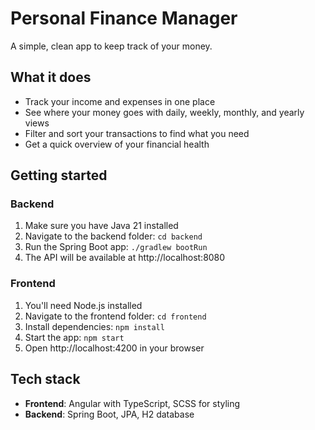 # Personal Finance Manager

A simple, clean app to keep track of your money.

## What it does

- Track your income and expenses in one place
- See where your money goes with daily, weekly, monthly, and yearly views
- Filter and sort your transactions to find what you need
- Get a quick overview of your financial health

## Getting started

### Backend

1. Make sure you have Java 21 installed
2. Navigate to the backend folder: `cd backend`
3. Run the Spring Boot app: `./gradlew bootRun`
4. The API will be available at http://localhost:8080

### Frontend

1. You'll need Node.js installed
2. Navigate to the frontend folder: `cd frontend`
3. Install dependencies: `npm install`
4. Start the app: `npm start`
5. Open http://localhost:4200 in your browser

## Tech stack

- **Frontend**: Angular with TypeScript, SCSS for styling
- **Backend**: Spring Boot, JPA, H2 database